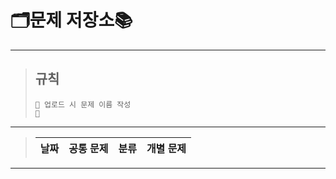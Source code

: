 # **🗂문제 저장소📚**
----------
>## 규칙
>```
>📢 업로드 시 문제 이름 작성
>📢 
>```
---------
>|**날짜**|**공통 문제**|**분류**|**개별 문제**
>|:----:|:-----:|:-----:|:-----:|
---------
